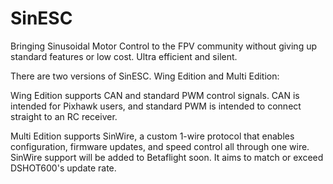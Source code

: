 # SinESC
Bringing Sinusoidal Motor Control to the FPV community without giving up standard features or low cost. Ultra efficient and silent.

There are two versions of SinESC. Wing Edition and Multi Edition:

Wing Edition supports CAN and standard PWM control signals. CAN is intended for Pixhawk users, and standard PWM is intended to connect straight to an RC receiver.

Multi Edition supports SinWire, a custom 1-wire protocol that enables configuration, firmware updates, and speed control all through one wire.
SinWire support will be added to Betaflight soon. It aims to match or exceed DSHOT600's update rate.
